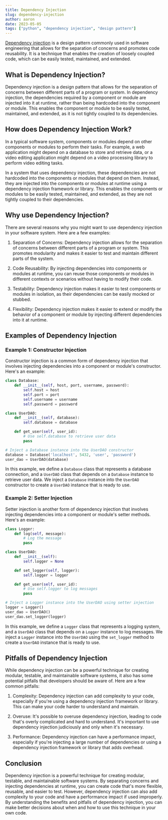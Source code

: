 ```yaml
---
title: Dependency Injection
slug: dependency-injection
author: aaron
date: 2023-05-05
tags: ["python", "dependency injection", "design pattern"]
---
```



[Dependency injection](https://en.wikipedia.org/wiki/Dependency_injection) is a design pattern commonly used in software engineering that allows for the separation of concerns and promotes code reusability. It is a technique that enables the creation of loosely coupled code, which can be easily tested, maintained, and extended. 

## What is Dependency Injection?

Dependency injection is a design pattern that allows for the separation of concerns between different parts of a program or system. In dependency injection, the dependencies required by a component or module are injected into it at runtime, rather than being hardcoded into the component or module. This enables the component or module to be easily tested, maintained, and extended, as it is not tightly coupled to its dependencies.

## How does Dependency Injection Work?

In a typical software system, components or modules depend on other components or modules to perform their tasks. For example, a web application might depend on a database to store and retrieve data, or a video editing application might depend on a video processing library to perform video editing tasks.

In a system that uses dependency injection, these dependencies are not hardcoded into the components or modules that depend on them. Instead, they are injected into the components or modules at runtime using a dependency injection framework or library. This enables the components or modules to be easily tested, maintained, and extended, as they are not tightly coupled to their dependencies.

## Why use Dependency Injection?

There are several reasons why you might want to use dependency injection in your software system. Here are a few examples:

1. Separation of Concerns: Dependency injection allows for the separation of concerns between different parts of a program or system. This promotes modularity and makes it easier to test and maintain different parts of the system.

2. Code Reusability: By injecting dependencies into components or modules at runtime, you can reuse those components or modules in different contexts or scenarios without having to modify their code.

3. Testability: Dependency injection makes it easier to test components or modules in isolation, as their dependencies can be easily mocked or stubbed.

4. Flexibility: Dependency injection makes it easier to extend or modify the behavior of a component or module by injecting different dependencies into it at runtime.

## Examples of Dependency Injection

### Example 1: Constructor Injection

Constructor injection is a common form of dependency injection that involves injecting dependencies into a component or module's constructor. Here's an example:

```python
class Database:
    def __init__(self, host, port, username, password):
        self.host = host
        self.port = port
        self.username = username
        self.password = password

class UserDAO:
    def __init__(self, database):
        self.database = database

    def get_user(self, user_id):
        # Use self.database to retrieve user data
        pass

# Inject a Database instance into the UserDAO constructor
database = Database('localhost', 5432, 'user', 'password')
user_dao = UserDAO(database)
```

In this example, we define a `Database` class that represents a database connection, and a `UserDAO` class that depends on a `Database` instance to retrieve user data. We inject a `Database` instance into the `UserDAO` constructor to create a `UserDAO` instance that is ready to use.

### Example 2: Setter Injection

Setter injection is another form of dependency injection that involves injecting dependencies into a component or module's setter methods. Here's an example:

```python
class Logger:
    def log(self, message):
        # Log the message
        pass

class UserDAO:
    def __init__(self):
        self.logger = None

    def set_logger(self, logger):
        self.logger = logger

    def get_user(self, user_id):
        # Use self.logger to log messages
        pass

# Inject a Logger instance into the UserDAO using setter injection
logger = Logger()
user_dao = UserDAO()
user_dao.set_logger(logger)
```

In this example, we define a `Logger` class that represents a logging system, and a `UserDAO` class that depends on a `Logger` instance to log messages. We inject a `Logger` instance into the `UserDAO` using the `set_logger` method to create a `UserDAO` instance that is ready to use.

## Pitfalls of Dependency Injection

While dependency injection can be a powerful technique for creating modular, testable, and maintainable software systems, it also has some potential pitfalls that developers should be aware of. Here are a few common pitfalls:

1. Complexity: Dependency injection can add complexity to your code, especially if you're using a dependency injection framework or library. This can make your code harder to understand and maintain.

2. Overuse: It's possible to overuse dependency injection, leading to code that's overly complicated and hard to understand. It's important to use dependency injection judiciously and only when it's necessary.

3. Performance: Dependency injection can have a performance impact, especially if you're injecting a large number of dependencies or using a dependency injection framework or library that adds overhead.

## Conclusion

Dependency injection is a powerful technique for creating modular, testable, and maintainable software systems. By separating concerns and injecting dependencies at runtime, you can create code that's more flexible, reusable, and easier to test. However, dependency injection can also add complexity to your code and have a performance impact if used improperly. By understanding the benefits and pitfalls of dependency injection, you can make better decisions about when and how to use this technique in your own code.
